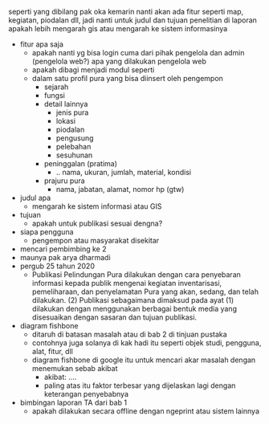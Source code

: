 seperti yang dibilang pak oka kemarin nanti akan ada fitur seperti map, kegiatan, piodalan dll, jadi nanti untuk judul dan tujuan penelitian di laporan apakah lebih mengarah gis atau mengarah ke sistem informasinya

- fitur apa saja
	- apakah nanti yg bisa login cuma dari pihak pengelola dan admin (pengelola web?) apa yang dilakukan pengelola web
  - apakah dibagi menjadi modul seperti
  - dalam satu profil pura yang bisa diinsert oleh pengempon
    - sejarah
    - fungsi
    - detail lainnya
      - jenis pura
      - lokasi
      - piodalan
      - pengusung
      - pelebahan
      - sesuhunan
    - peninggalan (pratima)
      - .. nama, ukuran, jumlah, material, kondisi
    - prajuru pura
      - nama, jabatan, alamat, nomor hp (gtw)
- judul apa
  - mengarah ke sistem informasi atau GIS
- tujuan
  - apakah untuk publikasi sesuai dengna?
- siapa pengguna
  - pengempon atau masyarakat disekitar
- mencari pembimbing ke 2
- maunya pak arya dharmadi
- pergub 25 tahun 2020
  - Publikasi Pelindungan Pura dilakukan dengan cara penyebaran informasi kepada publik mengenai kegiatan inventarisasi, pemeliharaan, dan penyelamatan Pura yang akan, sedang, dan telah dilakukan.
    (2) Publikasi sebagaimana dimaksud pada ayat (1) dilakukan dengan menggunakan berbagai bentuk media yang disesuaikan dengan sasaran dan tujuan publikasi.
- diagram fishbone
  - ditaruh di batasan masalah atau di bab 2 di tinjuan pustaka
  - contohnya juga solanya di kak hadi itu seperti objek studi, pengguna, alat, fitur, dll
  - diagram fishbone di google itu untuk mencari akar masalah dengan menemukan sebab akibat
    - akibat: ....
    - paling atas itu faktor terbesar yang dijelaskan lagi dengan keterangan penyebabnya
- bimbingan laporan TA dari bab 1
  - apakah dilakukan secara offline dengan ngeprint atau sistem lainnya